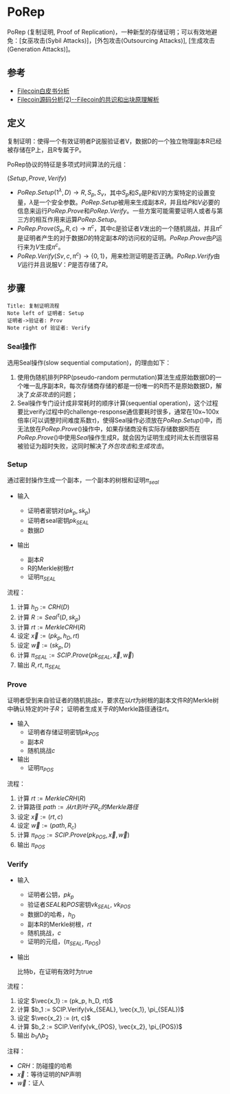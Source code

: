 # PoRep

PoRep (复制证明, Proof of Replication)，一种新型的存储证明；可以有效地避免：[女巫攻击(Sybil Attacks)]，[外包攻击(Outsourcing Attacks)], [生成攻击(Generation Attacks)]。



## 参考

- [Filecoin白皮书分析](https://www.jianshu.com/p/745d5d9be2d3)
- [Filecoin源码分析(2)--Filecoin的共识和出块原理解析](https://juejin.cn/post/6864831562882646024)



## 定义

复制证明：使得一个有效证明者P说服验证者V，数据D的一个独立物理副本R已经被存储在P上，且R专属于P。

PoRep协议的特征是多项式时间算法的元组：

$(Setup, Prove, Verify)$

- $PoRep.Setup(1^{\lambda}, D) \rightarrow R, S_p, S_v$，其中$S_p$和$S_v$是P和V的方案特定的设置变量，$\lambda$是一个安全参数。$PoRep.Setup$被用来生成副本$R$，并且给$P$和$V$必要的信息来运行$PoRep.Prove$和$PoRep.Verify$。一些方案可能需要证明人或者与第三方的相互作用来运算$PoRep.Setup$。
- $PoRep.Prove(S_p, R, c) \rightarrow \pi^c$，其中c是验证者$V$发出的一个随机挑战，并且$\pi^c$是证明者产生的对于数据$D$的特定副本$R$的访问权的证明。$PoRep.Prove$由$P$运行来为$V$生成$\pi^c$。
- $PoRep.Verify(Sv, c, \pi^c) \rightarrow \{0, 1\}$，用来检测证明是否正确。$PoRep.Verify$由$V$运行并且说服$V$：$P$是否存储了$R$。



## 步骤

```sequence
Title: 复制证明流程
Note left of 证明者: Setup
证明者->验证者: Prov
Note right of 验证者: Verify
```

### Seal操作

选用Seal操作(slow sequential computation)，的理由如下：

1. 使用伪随机排列PRP(pseudo-random permutation)算法生成原始数据D的一个唯一乱序副本R，每次存储商存储的都是一份唯一的R而不是原始数据D，解决了*女巫攻击*的问题；
2. Seal操作专门设计成非常耗时的顺序计算(sequential operation)，这个过程要比verify过程中的challenge-response通信要耗时很多，通常在10x~100x倍率(可以调整时间难度系数$\tau$)，使得Seal操作必须放在$PoRep.Setup()$中，而无法放在$PoRep.Prove()$操作中，如果存储商没有实际存储数据R而在$PoRep.Prove()$中使用$Seal$操作生成R，就会因为证明生成时间太长而很容易被验证为超时失败，这同时解决了*外包攻击*和*生成攻击*。

### Setup

通过密封操作生成一个副本，一个副本的树根和证明$\pi_{seal}$

- 输入
   - 证明者密钥对$(pk_p, sk_p)$
   - 证明者seal密钥$pk_{SEAL}$
   - 数据$D$

- 输出
  - 副本$R$
  - R的Merkle树根$rt$
  - 证明$\pi_{SEAL}$
  

流程：

1. 计算 $h_D := CRH(D)$
2. 计算 $R := Seal^{\tau}(D, sk_p)$
3. 计算 $rt := MerkleCRH(R)$
4. 设定 $\vec{x} := (pk_p, h_D, rt)$
5. 设定 $\vec{w} := (sk_p, D)$
6. 计算 $\pi_{SEAL} := SCIP.Prove(pk_{SEAL}, \vec{x}, \vec{w})$
7. 输出 $R, rt, \pi_{SEAL}$

### Prove

证明者受到来自验证者的随机挑战c，要求在以$rt$为树根的副本文件R的Merkle树中确认特定的叶子$R$； 证明者生成关于$R$的Merkle路径通往$rt$。

- 输入
  - 证明者存储证明密钥$pk_{POS}$
  - 副本$R$
  - 随机挑战$c$
- 输出
  - 证明$\pi_{POS}$
  

流程：

1. 计算 $rt := MerkleCRH(R)$
2. 计算路径 $path := 从rt到叶子R_c的Merkle路径$
3. 设定 $\vec{x} := (rt, c)$
4. 设定 $\vec{w} := (path, R_c)$
5. 计算 $\pi_{POS} := SCIP.Prove(pk_{POS}, \vec{x}, \vec{w})$
6. 输出 $\pi_{POS}$

### Verify

- 输入

  - 证明者公钥，$pk_p$
  - 验证者$SEAL$和$POS$密钥$vk_{SEAL}$, $vk_{POS}$
  - 数据D的哈希，$h_D$
  - 副本R的Merkle树根，$rt$
  - 随机挑战，$c$
  - 证明的元组，$(\pi_{SEAL}, \pi_{POS})$

- 输出

  比特b，在证明有效时为true

流程：

1. 设定 $\vec{x_1} := (pk_p, h_D, rt)$
2. 计算 $b_1 := SCIP.Verify(vk_{SEAL}, \vec{x_1}, \pi_{SEAL})$
3. 设定 $\vec{x_2} := (rt, c)$
4. 计算 $b_2 := SCIP.Verify(vk_{POS}, \vec{x_2}, \pi_{POS})$
5. 输出 $b_1 \bigwedge b_2$

注释：

- $CRH$：防碰撞的哈希
- $\vec{x}$：等待证明的NP声明
- $\vec{w}$：证人
